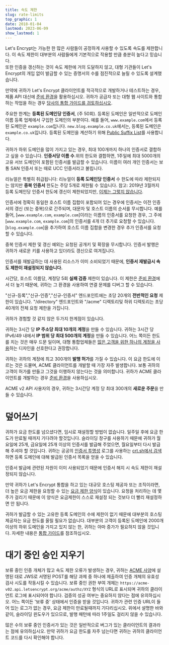 ```yaml
---
title: 속도 제한
slug: rate-limits
top_graphic: 1
date: 2018-01-04
lastmod: 2023-06-09
show_lastmod: 1
---
```



Let's Encrypt는 가능한 한 많은 사람들이 공정하게 사용할 수 있도록 속도를 제한합니다. 이 속도 제한이 대부분의 사람들에게 기본적으로 작용할 만큼 충분히 높다고 믿습니다.  
또한 인증을 갱신하는 것이 속도 제한에 거의 도달하지 않고, 대형 기관들이 Let's Encrypt의 개입 없이 발급할 수 있는 증명서의 수를 점진적으로 늘릴 수 있도록 설계했습니다.

만약에 귀하가 Let's Encrypt 클라이언트를 적극적으로 개발하거나 테스트하는 경우, 제품 API 대신에 [준비 환경](/docs/staging-environment)을 활용하십시오.
귀하가 공급자 또는 대형 웹 사이트와 통합하는 작업을 하는 경우 [당사의 통합 가이드를 검토하십시오](/docs/integration-guide).

주요한 한계는 <a id="certificates-per-registered-domain"></a>**등록된 도메인당 인증서**, (주 50회). 등록된 도메인은 일반적으로 도메인 이름 등록 업체에서 구입한 도메인의 부분이다. 예를 들어, `www.example.com`에서 등록된 도메인은 `example.com`입니다. `new.blog.example.co.uk`에서는, 등록된 도메인은 `example.co.uk`입니다. 등록된 도메인을 계산하기 위해 [Public Suffix List](https://publicsuffix.org)를 사용합니다.

귀하가 하위 도메인을 많이 가지고 있는 경우, 최대 100개까지 하나의 인증서로 결합하고 싶을 수 있습니다. <a id="names-per-certificate"></a>**인증서당 이름 수**.위의 한도와 결합하면, 1주일에 최대 5000개의 고유 서브 도메인이 포함된 인증서를 발급할 수 있습니다. 이름이 여러 개인 인증서는 보통 SAN 인증서 또는 때로 UCC 인증서라고 불립니다.

리뉴얼은 특별히 취급됩니다: 리뉴얼이 **등록 도메인당 인증서** 수 한도에 따라 제한되지는 않지만 **중복 인증서** 한도는 주당 5개로 제한될 수 있습니다. 참고: 2019년 3월까지 등록 도메인당 인증서 한도에 갱신이 제한되었지만, [이제는 그렇지 않습니다](https://community.letsencrypt.org/t/rate-limits-fixing-certs-per-name-rate-limit-order-of-operations-gotcha/88189).

인증서에 정확히 동일한 호스트 이름 집합이 포함되어 있는 경우에 인증서는 이전 인증서의 갱신 (또는 중복)으로 간주되며, 대문자 및 호스트 이름의 순서를 무시합니다. 예를 들어, [`www.example.com`, `example.com`]이라는 이름의 인증서를 요청한 경우, 그 주에 [`www.example.com`, `example.com`]의 인증서를 4개 더 추가로 요청할 수 있습니다. [`blog.example.com`]을 추가하여 호스트 이름 집합을 변경한 경우 추가 인증서를 요청할 수 있습니다.

중복 인증서 제한 및 갱신 예외는 요청된 공개키 및 확장을 무시합니다. 인증서 발행은 귀하가 새로운 키를 사용하고 있더라도 갱신으로 여겨집니다.

인증서를 재발급하는 데 사용된 리소스가 이미 소비되었기 때문에, **인증서 재발급시 속도 제한이 재설정되지 않습니다.**

시간당, 호스트 이름당, 계정당 5회 <a id="failed-validations"></a>**실패 검증** 제한이 있습니다. 이 제한은 [준비 환경](/docs/staging-environment)에서 더 높기 때문에, 귀하는 그 환경을 사용하여 연결 문제를 디버그 할 수 있습니다.

"신규-등록","신규-인증","신규-인증서" 엔드포인트에는 초당 20개의 <a id="overall-requests"></a>**전반적인 요청** 제한이 있습니다. "/directory" 엔드포인트와 "/acme" 디렉토리및 하위 디렉토리는 초당 40개의 전체 요청 제한을 가집니다.

귀하가 경험할 것 같지 않은 두가지 한계점이 있습니다.

귀하는 3시간 당 <a id="accounts-per-ip-address"></a>**IP 주소당 최대 10개의 계정**을 만들 수 있습니다. 귀하는 3시간 당 IPv6/49 내에서 **IP 범위 당 최대 500개의 계정**을 만들 수 있습니다. 어느 쪽이든 한도를 치는 것은 매우 드문 일이며, 대형 통합업체들은 [많은 고객을 위한 하나의 계정을 사용](/docs/integration-guide)하는 디자인을 선호한다고 권장합니다.

귀하는 귀하의 계정에 최고 300개의 <a id="pending-authorizations"></a>**발행 허가**를 가질 수 있습니다. 이 요금 한도에 이르는 것은 드물며, ACME 클라이언트를 개발할 때 가장 자주 발생합니다. 보통 귀하의 고객이 허가를 만들고 그것을 이행하지 않는다는 것을 의미합니다. 귀하가 ACME 클라이언트를 개발하는 경우 [준비 환경](/docs/staging-environment)을 사용하십시오.

ACME v2 API 사용자의 경우, 귀하는 3시간당 계정 당 최대 300개의 <a id="new-orders"></a>**새로운 주문**을 만들 수 있습니다.

# <a id="overrides"></a>덮어쓰기

귀하가 요금 한도를 넘으셨다면, 임시로 재설정할 방법이 없습니다. 일주일 후에 요금 한도가 만료될 때까지 기다려야 할것입니다. 슬라이딩 창구를 사용하기 때문에 귀하가 월요일에 25개, 금요일에 25개 이상의 인증서를 발급해 주었으면, 월요일부터 다시 발급해 주셔야 할 것입니다. 귀하는 공공의 [인증서 투명성](https://www.certificate-transparency.org) 로그를 사용하는 [crt.sh에서 검색](https://crt.sh)하면 등록 도메인에 대해 발급된 인증서 목록을 얻을 수 있습니다.

인증서 발급에 관련된 자원이 이미 사용되었기 때문에 인증서 해지 시 속도 제한이 재설정되지 않습니다.

만약 귀하가 Let's Encrypt 통합을 하고 있는 대규모 호스팅 제공자 또는 조직이라면, 더 높은 요금 제한을 요청할 수 있는 [요금 제한 양식](https://isrg.formstack.com/forms/rate_limit_adjustment_request)이 있습니다. 요청을 처리하는 데 몇 주가 걸리기 때문에 이 양식은 요금제한이 스스로 재설정 되는 것보다 더 빨리 재설정하면 안 됩니다.

귀하가 발급할 수 있는 고유한 등록 도메인의 수에 제한이 없기 때문에 대부분의 호스팅 제공자는 요금 한도를 올릴 필요가 없습니다. 대부분의 고객이 등록된 도메인에 2000개 이상의 하위 도메인을 가지고 있지 않는 한, 귀하는 아마 증가가 필요하지 않을 것입니다. 자세한 내용은 [통합 가이드](/docs/integration-guide)를 참조하십시오.

# <a id="clearing-pending"></a>대기 중인 승인 지우기

보류 중인 인증 개체가 많고 속도 제한 오류가 발생하는 경우, 귀하는 [ACME 사양](https://tools.ietf.org/html/rfc8555#section-7.5.1)에 설명된 대로 JWS로 서명된 POST를 해당 과제 중 하나에 제출하여 인증 개체의 유효성 검사 시도를 작동시킬 수 있습니다. 보류 중인 권한 부여 개체는 `https://acme-v02.api.letsencrypt.org/acme/authz/XYZ` 형식의 URL로 표시되며 귀하의 클라이언트 로그에 표시되어야 합니다. 검증의 성공 여부는 중요하지 않다는 점에 유의하십시오. 어느 쪽이든 '보류 중' 상태에서 인증을 받을 것입니다. 귀하가 관련 인증 URL이 들어 있는 로그가 없는 경우, 요금 제한이 만료될때까지 기다리십시오. 위에서 설명한 바와 같이, 슬라이딩 윈도우가 있으므로, 발행 패턴에 따라 1주일도 걸리지 않을 수 있습니다.

많은 수의 보류 중인 인증서가 있는 것은 일반적으로 버그가 있는 클라이언트의 결과라는 점에 유의하십시오. 만약 귀하가 요금 한도를 자주 넘는다면 귀하는 귀하의 클라이언트 코드를 다시 확인해야 합니다.

